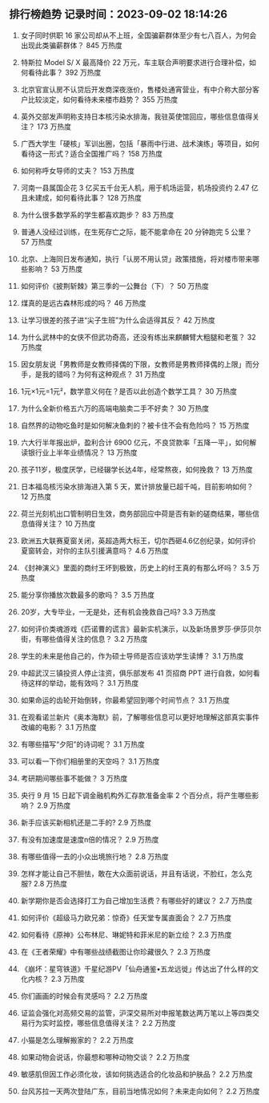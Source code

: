 
## 排行榜趋势 记录时间：2023-09-02 18:14:26
  
  1. 女子同时供职 16 家公司却从不上班，全国骗薪群体至少有七八百人，为何会出现此类骗薪群体？ 845 万热度
    
  2. 特斯拉 Model S/ X 最高降价 22 万元，车主联合声明要求进行合理补偿，如何看待此事？ 392 万热度
    
  3. 北京官宣认房不认贷后开发商深夜涨价，售楼处通宵营业，有中介称大部分客户比较淡定，如何看待未来楼市趋势？ 355 万热度
    
  4. 英外交部发声明称支持日本核污染水排海，我驻英使馆回应，哪些信息值得关注？ 173 万热度
    
  5. 广西大学生「硬核」军训出圈，包括「暴雨中行进、战术演练」等项目，如何看待这一形式？适合全国推广吗？ 158 万热度
    
  6. 如何称呼女导师的丈夫？ 153 万热度
    
  7. 河南一县属国企花 3 亿买五千台无人机，用于机场运营，机场投资约 2.47 亿且未建成，如何看待此事？ 128 万热度
    
  8. 为什么很多数学系的学生都喜欢跑步？ 83 万热度
    
  9. 普通人没经过训练，在生死存亡之际，能不能拿命在 20 分钟跑完 5 公里？ 57 万热度
    
  10. 北京、上海同日发布通知，执行「认房不用认贷」政策措施，将对楼市带来哪些影响？ 53 万热度
    
  11. 如何评价《披荆斩棘》第三季的一公舞台（下）？ 50 万热度
    
  12. 煤真的是远古森林形成的吗？ 46 万热度
    
  13. 让学习很差的孩子进“尖子生班”为什么会适得其反？ 42 万热度
    
  14. 为什么武林中的女侠不但武功奇高，还没有练出来麒麟臂大粗腿和老茧？ 32 万热度
    
  15. 因女朋友说「男教师是女教师择偶的下限，女教师是男教师择偶的上限」而分手，是我的错吗？为何有这种观点？ 31 万热度
    
  16. 1元×1元=1元²，数学意义何在？是否以此创造个数学工具？ 30 万热度
    
  17. 为什么全新价格五六万的高端电脑卖二手不好卖？ 30 万热度
    
  18. 自然界的动物吃鱼时是如何解决鱼刺的？被卡住不会有危险吗？ 15 万热度
    
  19. 六大行半年报出炉，盈利合计 6900 亿元，不良贷款率「五降一平」，如何解读银行业上半年业绩情况？ 13 万热度
    
  20. 孩子11岁，极度厌学，已经辍学长达4年，经常熬夜，如何挽救？ 13 万热度
    
  21. 日本福岛核污染水排海进入第 5 天，累计排放量已超千吨，目前影响如何？ 12 万热度
    
  22. 荷兰光刻机出口管制明日生效，商务部回应中荷是否有新的磋商结果，哪些信息值得关注？ 10 万热度
    
  23. 欧洲五大联赛夏窗关闭，英超造两大标王，切尔西砸4.6亿创纪录，如何评价夏窗转会，对你的主队引援满意吗？ 4.6 万热度
    
  24. 《封神演义》里面的商纣王坏到极致，历史上的纣王真的有那么坏吗？ 3.5 万热度
    
  25. 能分享你播放次数最多的歌吗？ 3.5 万热度
    
  26. 20岁，大专毕业，一无是处，还有机会挽救自己吗? 3.3 万热度
    
  27. 如何评价类魂游戏《匹诺曹的谎言》最新实机演示，以及新场景罗莎·伊莎贝尔街，有哪些值得关注的信息？ 3.2 万热度
    
  28. 学生的未来是他自己的，作为硕士导师是否应该劝学生读博？ 3.1 万热度
    
  29. 中超武汉三镇投资人停止注资，俱乐部发布 41 页招商 PPT 进行自救，如何看待这样的举动，能有效吗？ 3.1 万热度
    
  30. 如果命运的齿轮开始倒转，你最希望回到哪个时间节点？ 3.1 万热度
    
  31. 在观看诺兰新片《奥本海默》前，了解哪些信息可以更好地理解这部真实事件改编的电影？ 3.1 万热度
    
  32. 有哪些描写“夕阳”的诗词呢？ 3.1 万热度
    
  33. 可以看一下你们相册里的天空吗？ 3.1 万热度
    
  34. 考研期间哪些事不能做？ 3 万热度
    
  35. 央行 9 月 15 日起下调金融机构外汇存款准备金率 2 个百分点，将产生哪些影响？ 2.9 万热度
    
  36. 新手应该买新相机还是二手的? 2.9 万热度
    
  37. 有没有加速度是速度n倍的情况？ 2.9 万热度
    
  38. 有哪些值得一去的小众出境旅行地？ 2.8 万热度
    
  39. 怎样才能让自己不胆怯，敢在大众面前说话，并且有话说，不脸红，怎么克服? 2.8 万热度
    
  40. 新学期你是否会选择打工为自己增加生活费？有哪些好的建议？ 2.7 万热度
    
  41. 如何评价《超级马力欧兄弟：惊奇》任天堂专属直面会？ 2.7 万热度
    
  42. 如何看待《原神》公布林尼、琳妮特和菲米尼的新立绘？ 2.3 万热度
    
  43. 在《王者荣耀》中有哪些战绩截图让你珍藏很久？ 2.3 万热度
    
  44. 《崩坏：星穹铁道》千星纪游PV「仙舟通鉴•五龙远徙」传达出了什么样的文化内核？ 2.3 万热度
    
  45. 你们画画的时候会有灵感吗？ 2.2 万热度
    
  46. 证监会强化对高频交易的监管，沪深交易所对申报笔数达两万笔以上等四类交易行为实时监控，哪些信息值得关注？ 2.2 万热度
    
  47. 小猫是怎么理解搬家的？ 2.2 万热度
    
  48. 如果动物会说话，你最想和哪种动物交谈？ 2.2 万热度
    
  49. 敏感肌但因工作必须化妆，该如何挑选适合的化妆品和护肤品？ 2.2 万热度
    
  50. 台风苏拉一天两次登陆广东，目前当地情况如何？未来走向如何？ 2.2 万热度
    